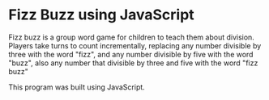 # Fizz Buzz using JavaScript
Fizz buzz is a group word game for children to teach them about division. Players take turns to count incrementally, replacing any number divisible by three with the word "fizz", and any number divisible by five with the word "buzz", also any number that divisible by three and five with the word "fizz buzz"

This program was built using JavaScript.